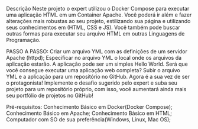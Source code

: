 Descrição
Neste projeto o expert utilizou o Docker Compose para executar uma aplicação HTML em um Container Apache. 
Você poderá ir além e fazer alterações mais robustas ao seu projeto, estilizando sua página e utilizando seus conhecimentos em (HTML, CSS e JS). 
Você também pode buscar outras formas para executar seu arquivo HTML em outras Linguagens de Programação.

PASSO A PASSO:
Criar um arquivo YML com as definições de um servidor Apache (httpd); 
Especificar no arquivo YML o local onde os arquivos da aplicação estarão. A aplicação pode ser um simples Hello World. Será que você consegue executar uma aplicação web completa? 
Subir o arquivo YML e a aplicação para um repositório no GitHub. 
Agora é a sua vez de ser o protagonista! Implemente o desafio sugerido pelo expert e suba seu projeto para um repositório próprio, com isso, você aumentará ainda mais seu portfólio de projetos no GitHub!

Pré-requisitos:
Conhecimento Básico em Docker(Docker Compose);
Conhecimento Básico em Apache;
Conhecimento Básico em HTML;
Computador com SO de sua preferência(Windows, Linux, Mac OS);
